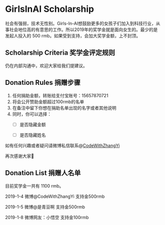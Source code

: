 # GirlsInAI Scholarship

社会有强弱，技术无性别。Girls-In-AI想鼓励更多的女孩子们加入到科技行业，从事社会地位高的有意思的工作。所以2019年的奖学金就是面向女生的。最少的是发起人投入的 500 rmb。如果受到支持，会加大奖学金额，上不封顶。



## Scholarship Criteria 奖学金评定规则

仍在内部沟通中，欢迎大家给我们提建议。



## Donation Rules 捐赠步骤

1. 任何捐助金额，转账给支付宝账号：15657870721
2. 将会公开赞助金额超过100rmb的名单
3. 在备注中留下你想在捐助名单出现的名字或者其他说明
4. 同时，你可以选择：
   - [ ] 是否隐藏金额
   - [ ] 是否隐藏姓名



如有任何兴趣或者疑问请微博私信联系@[CodeWithZhangYi](https://m.weibo.cn/profile/3340707810)

再次感谢大家👏



## Donation List 捐赠人名单

目前奖学金一共有 1100 rmb。

2019-1-4	微博@CodeWithZhangYi	支持金500rmb

2019-1-5	微博@是青豆啊	支持金500rmb

2019-1-8	微博网友：小悟空	支持金100rmb

